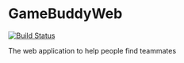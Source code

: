 # GameBuddyWeb
[![Build Status](https://travis-ci.com/nazzzario/GameBuddyWeb.svg?branch=develop)](https://travis-ci.com/nazzzario/GameBuddyWeb)

The web application to help people find teammates
